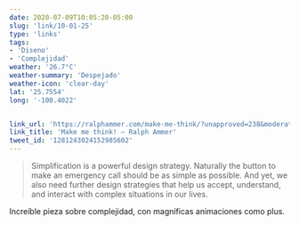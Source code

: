```yaml
---
date: 2020-07-09T10:05:20-05:00
slug: 'link/10-01-25'
type: 'links'
tags:
- 'Diseno'
- 'Complejidad'
weather: '26.7°C'
weather-summary: 'Despejado'
weather-icon: 'clear-day'
lat: '25.7554'
long: '-100.4022'


link_url: 'https://ralphammer.com/make-me-think/?unapproved=238&moderation-hash=b0c4c71d633259e937ddecd2dee685bf#comment-238'
link_title: 'Make me think! – Ralph Ammer'
tweet_id: '1281243024152985602'
---
```

> Simplification is a powerful design strategy. Naturally the button to make an emergency call should be as simple as possible. And yet, we also need further design strategies that help us accept, understand, and interact with complex situations in our lives.

Increíble pieza sobre complejidad, con magníficas animaciones como plus.   
